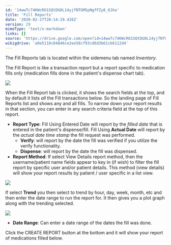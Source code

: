 ```yaml
---
id: '14wwTc74KWcRO1SQtDG0L14yjfNTGM5pNgfFZy8_6Jko'
title: 'Fill Reports'
date: '2020-02-27T20:14:19.426Z'
version: 29
mimeType: 'text/x-markdown'
links: []
source: 'https://drive.google.com/open?id=14wwTc74KWcRO1SQtDG0L14yjfNTGM5pNgfFZy8_6Jko'
wikigdrive: 'a0e5118c84846ce2ee58cf93cd6d3b61cb6112d4'
---
```

The Fill Reports tab is located within the sidemenu tab named *Inventory*.

The Fill Report is like a transaction report but a report specific to medication fills only (medication fills done in the patient's dispense chart tab).

![](../fill-reports.assets/516f666d6c1680b2e1dba25b4364559c.png)

When the Fill Report tab is clicked, it shows the search fields at the top, and by default it lists *all* the Fill transactions below. So the landing page of Fill Reports list and shows any and all fills. To narrow down your report results in that section, you can enter in any search criteria field at the top of this report.

* <strong>Report Type</strong>: Fill Using Entered Date will report by the <em>filled date</em> that is entered in the patient's dispense/fill. Fill Using <strong>Actual Date</strong> will report by the <em>actual date time stamp</em> the fill request was performed.
    * <strong>Verify</strong>: will report by the date the fill was verified if you utilize the verify functionality.
    * <strong>Dispense</strong>: will report by the date the fill was dispensed.
* <strong>Report Method</strong>: If select View Details report method, then the username/patient name fields appear to key in (if wish) to filter the fill report by specific user and/or patient details. This method (view details) will show your report results by patient / user specific in a list view.

![](../fill-reports.assets/d5b52d324a5199421dfb4e346e67add9.png)

If select **Trend** you then select to trend by hour, day, week, month, etc and then enter the date range to run the report for. It then gives you a plot graph along with the trending selected.

![](../fill-reports.assets/5930dd11fc8115560b806d3629989de2.png)

* <strong>Date Range</strong>: Can enter a date range of the dates the fill was done.

Click the CREATE REPORT button at the bottom and it will show your report of medications filled below.
